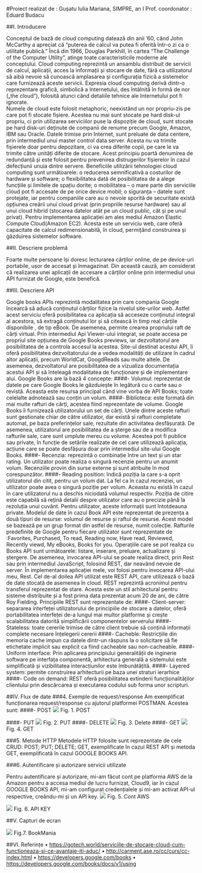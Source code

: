 
#Proiect realizat de : Gușatu Iulia Mariana, SIMPRE, an I
Prof. coordonator : Eduard Budacu


##I.	Introducere

Conceptul de bază de cloud computing datează din anii ’60, când John McCarthy a apreciat că “puterea de calcul va putea fi oferită într-o zi ca o utilitate publică.” Încă din 1966, Douglas Parkhill, în cartea “The Challenge of the Computer Utility”, atinge toate caracteristicile moderne ale conceptului.
Cloud computing reprezintă un ansamblu distribuit de servicii de calcul, aplicații, acces la informații și stocare de date, fără ca utilizatorul să aibă nevoie să cunoască amplasarea și configurația fizică a sistemelor care furnizează aceste servicii.  Expresia cloud computing derivă dintr-o reprezentare grafică, simbolică a Internetului, des întâlnită în formă de nor („the cloud”), folosită atunci când detaliile tehnice ale Internetului pot fi ignorate.  
Numele de cloud este folosit metaphoric, neexistând un nor propriu-zis pe care pot fi stocate fișiere.  Acestea nu mai sunt stocate pe hard disk-ul propriu, ci prin utilizarea serviciilor puse la dispoziție de cloud, sunt stocate pe hard disk-uri deținute de companii de renume precum Google, Amazon, IBM sau Oracle.
Datele trimise prin Internet, sunt preluate de data centere, prin intermediul unui master control data server. Acesta nu va trimite fișierele doar pentru depozitare, ci va crea diferite copii, pe care le va trimite către unități diferite de stocare. Acest principiu poartă denumirea de redundanță și este folosit pentru prevenirea distrugerilor fișierelor în cazul defecțiunii unuia dintre servere. 
Beneficiile utilizării tehnologiei cloud computing sunt următoarele:
o	reducerea semnificativă a costurilor de hardware și software;
o	flexibilitatea dată de posibilitatea de a alege funcțiile și limitele de spațiu dorite;
o	mobilitatea – o mare parte din serviciile cloud pot fi accesate de pe orice device mobil;
o	siguranța – datele sunt protejate, iar pentru companiile care au o nevoie sporită de securitate există opțiunea creării unui cloud privat (prin propriile resurse hardware) sau al unui cloud hibrid (stocarea datelor atât pe un cloud public, cât și pe unul privat).
Pentru implementarea aplicației am ales mediul Amazon Elastic Compute Cloud(Amazon EC2). Acesta este un serviciu web, care oferă capacitate de calcul redimensionabilă, în cloud, permițând construirea și găzduirea sistemelor software.
    

##II.	Descriere problemă

Foarte multe persoane își doresc lecturarea cărților online, de pe device-uri portabile, ușor de accesat și înmagazinat. Din această cauză, am considerat că realizarea unei aplicații de accesare a cărților online prin intermediul unui API furnizat  de Google, este benefică.

##III.	Descriere API

Google books APIs reprezintă modalitatea prin care compania Google încearcă să aducă conținutul cărților fizice la nivelul site-urilor web. Astfel acest serviciu oferă posibilitatea ca aplicația să acceseze conținutul integral al acestora, să extragă conținutul lor și să citească în timp real cărțile disponibile , de tip eBook. De asemenea, permite crearea propriului raft de cărți virtual. 
Prin intermediul Api Viewer-ului integrat, se poate accesa pe propriul site opțiunea de Google Books previews, iar dezvoltatorul are posibilitatea de a controla accesul la acestea.
Site-ul destinat acestui API, îi oferă posibilitatea dezvoltatorului de a vedea modalități de utilizare în cadrul altor aplicații, precum WorldCat, GoogdReads sau multe altele. De asemenea, dezvoltatorul are posibilitatea de a vizualiza documentația acestui API și să înteleagă modalitatea de funcționare și de implementare alui.
Google Books are la bază 4 concepte:
####-	Volumul: reprezentat de datele pe care Google Books le găzduiește în legătură cu o carte sau o revistă. Aceasta este resursa principal când vine vorba de API Books; toate celelalte adnotează sau conțin un volum.
####-	Biblioteca: este formată din mai multe rafturi de cărți, acestea fiind reprezentate de volume. Google Books îi furnizează utilizatorului un set de cărți. Unele dintre aceste rafturi sunt gestionate chiar de către utilizator, dar există și rafturi completate automat, pe baza preferințelor sale, rezultate din activitatea desfășurată.  De asemenea, utilizatorul are posibilitatea de a șterge sau de a modifica rafturile sale, care sunt umplute mereu cu volume. Acestea pot fi publice sau private, în funcție de setările realizate de cel care utilizează aplicația, acțiune care se poate desfășura doar prin intermediul site-ului Google Books.
####-	Recenzia: reprezintă o combinație între un text și un star rating. Un utilizator poate realiza o singură recenzie pentru un anumit volum. Recenziile provin din surse externe și sunt atribuite în mod corespunzător.
####-	Reading position: îndică poziția la care s-a oprit utilizatorul din citit, pentru un volum dat. La fel ca în cazul recenziei, un utilizator poate avea o singură poziție per volum. Aceasta nu există în cazul în care utilizatorul nu a deschis niciodată volumul respectiv. Poziția de citire este capabilă să rețină detalii despre utilizator care au o precizie până la rezoluția unui cuvânt. Pentru utilizator, aceste informații sunt întotdeauna private.
Modelul de date în cazul Book API este reprezentat de prezența a două tipuri de resurse: volumul de resurse și raftul de resurse. Acest model se bazează pe un grup format din astfel de resurse, numit colecție.
Rafturile predefinite de Google pentru fiecare utilizator sunt reprezentate de :Favorites, Purchased, To read, Reading now, Have read, Reviewed, Recently viewd, My eBooks, Books for you.
Operațiile care se pot realiza cu Books API sunt următoarele: listare, inserare, preluare, actualizare și ștergere. De asemenea, invocarea API-ului se poate realiza direct, prin Rest sau prin intermediul JavaScript, folosind REST, dar neavând nevoie de server.
În implementarea aplicației mele, voi folosi pentru invocarea API-ului meu, Rest.
Cel de-al doilea API utilizat este REST API, care utilizează o bază de date stocată de asemenea în cloud. REST reprezintă acronimul pentru transferul reprezentat de stare. Acesta este un stil arhitectural pentru sisteme distribuite și a fost prima data prezentat acum 20 de ani, de către Roy Fielding.
Principiile REST sunt reprezentate de:
####-	Client-server: separarea interfeței utilizatorului de principiile de stocare a datelor, oferă portabilitatea interfeței de-a lungul mai multor platforme și crește scalabilitatea datorită simplificării componentelor serverului
####-	Stateless: toate cererile trimise de către client trebuie să conțină informații complete necesare înțelegerii cererii
####-	Cacheble: Restricțiile din memoria cache impun ca datele dintr-un răspuns la o solicitare să fie etichetate implicit sau explicit ca fiind cacheable sau non-cacheable.
####-	Uniform interface: Prin aplicarea principiului generalității de inginerie software pe interfața componentă, arhitectura generală a sistemului este simplificată și vizibilitatea interacțiunilor este îmbunătățită.
####-	Layered system: permite construirea arhitecturii pe baza unei straturi ierarhice
####-	Code on demand: REST oferă posibilitatea extinderii funcționalităților clientului prin descărcarea și executarea codului sub forma unor scripturi.

##IV.	Flux de date
###4.	Exemple de request/response
Am exemplificat funcționarea request/response cu ajutorul platformei POSTMAN.
Acestea sunt:
####-	POST
 ![](/proiectCloudComputingGusatuIulia/images/exempluPOST.PNG)
Fig. 1. POST

####-	PUT
 ![](/proiectCloudComputingGusatuIulia/images/exempluPUT.PNG)
Fig. 2. PUT
####-	DELETE
 ![](/proiectCloudComputingGusatuIulia/images/exempluDELETE.PNG)
Fig. 3. Delete
####-	GET
 ![](/proiectCloudComputingGusatuIulia/images/exempluGET.PNG)
Fig. 4. GET

###5.	Metode HTTP
Metodele HTTP folosite sunt reprezentate de cele CRUD: POST; PUT; DELETE; GET, exemplificate în cazul REST API și metoda GET, exemplificată în cazul GOOGLE BOOKS API.

###6.	Autentificare și autorizare servicii utilizate

Pentru autentificare și autorizare, mi-am făcut cont pe platforma AWS de la Amazon pentru a accesa mediul de lucru furnizat, Cloud9, iar în cazul GOOGLE BOOKS API, mi-am configurat credențialele și mi-am activat API-ul respective, creându-mi și un API key.
 ![](/proiectCloudComputingGusatuIulia/images/exempluMediuAWS.PNG)
Fig. 5. Cont AWS

 ![](/proiectCloudComputingGusatuIulia/images/exempluAPIKEY.PNG)
Fig. 6. API KEY

##V.	Capturi de ecran
 
 ![](/proiectCloudComputingGusatuIulia/images/BookMania.PNG)
Fig.7. BookMania


##VI.	Referințe 
•	https://gotech.world/serviciile-de-stocare-cloud-cum-functioneaza-si-ce-avantaje-iti-aduc/
•	http://carment.ase.ro/cc/curs/cc-index.html
•	https://developers.google.com/books
•	https://developers.google.com/books/docs/v1/using






